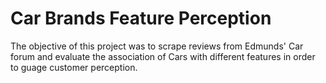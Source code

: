 # Car Brands Feature Perception

The objective of this project was to scrape reviews from Edmunds' Car forum and evaluate the association of Cars with different features in order to guage customer perception.

